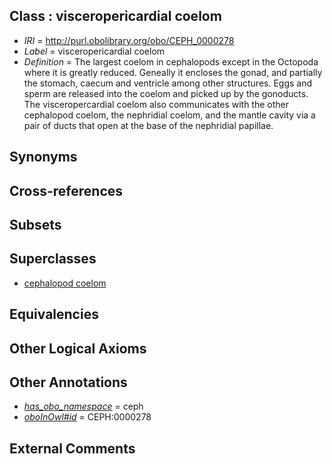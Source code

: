 
## Class : visceropericardial coelom

 * *IRI* = http://purl.obolibrary.org/obo/CEPH_0000278
 * *Label* = visceropericardial coelom
 * *Definition* = The largest coelom in cephalopods except in the Octopoda where it is greatly reduced. Geneally it encloses the gonad, and partially the stomach, caecum and ventricle among other structures. Eggs and sperm are released into the coelom and picked up by the gonoducts. The visceropercardial coelom also communicates with the other cephalopod coelom, the nephridial coelom, and the mantle cavity via a pair of ducts that open at the base of the nephridial papillae.

## Synonyms


## Cross-references


## Subsets


## Superclasses

 * [cephalopod coelom](../../CEPH/67/CEPH_0000067.md)

## Equivalencies


## Other Logical Axioms


## Other Annotations

 * *[has_obo_namespace](../../ce/oboInOwl#hasOBONamespace.md)* = ceph
 * *[oboInOwl#id](../../id/oboInOwl#id.md)* = CEPH:0000278

## External Comments

